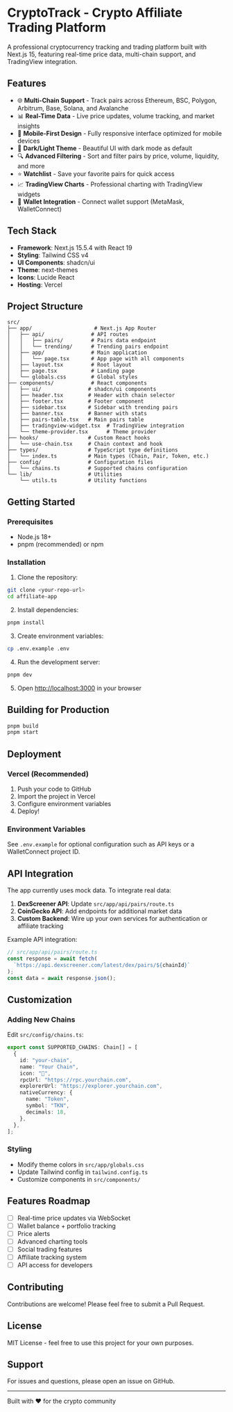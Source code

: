 # CryptoTrack - Crypto Affiliate Trading Platform

A professional cryptocurrency tracking and trading platform built with Next.js 15, featuring real-time price data, multi-chain support, and TradingView integration.

## Features

- 🌐 **Multi-Chain Support** - Track pairs across Ethereum, BSC, Polygon, Arbitrum, Base, Solana, and Avalanche
- 📊 **Real-Time Data** - Live price updates, volume tracking, and market insights
- 📱 **Mobile-First Design** - Fully responsive interface optimized for mobile devices
- 🎨 **Dark/Light Theme** - Beautiful UI with dark mode as default
- 🔍 **Advanced Filtering** - Sort and filter pairs by price, volume, liquidity, and more
- ⭐ **Watchlist** - Save your favorite pairs for quick access
- 📈 **TradingView Charts** - Professional charting with TradingView widgets
- 🔗 **Wallet Integration** - Connect wallet support (MetaMask, WalletConnect)

## Tech Stack

- **Framework**: Next.js 15.5.4 with React 19
- **Styling**: Tailwind CSS v4
- **UI Components**: shadcn/ui
- **Theme**: next-themes
- **Icons**: Lucide React
- **Hosting**: Vercel

## Project Structure

```
src/
├── app/                    # Next.js App Router
│   ├── api/               # API routes
│   │   ├── pairs/         # Pairs data endpoint
│   │   └── trending/      # Trending pairs endpoint
│   ├── app/               # Main application
│   │   └── page.tsx       # App page with all components
│   ├── layout.tsx         # Root layout
│   ├── page.tsx           # Landing page
│   └── globals.css        # Global styles
├── components/            # React components
│   ├── ui/               # shadcn/ui components
│   ├── header.tsx        # Header with chain selector
│   ├── footer.tsx        # Footer component
│   ├── sidebar.tsx       # Sidebar with trending pairs
│   ├── banner.tsx        # Banner with stats
│   ├── pairs-table.tsx   # Main pairs table
│   ├── tradingview-widget.tsx  # TradingView integration
│   └── theme-provider.tsx      # Theme provider
├── hooks/                # Custom React hooks
│   └── use-chain.tsx     # Chain context and hook
├── types/                # TypeScript type definitions
│   └── index.ts          # Main types (Chain, Pair, Token, etc.)
├── config/               # Configuration files
│   └── chains.ts         # Supported chains configuration
└── lib/                  # Utilities
    └── utils.ts          # Utility functions
```

## Getting Started

### Prerequisites

- Node.js 18+
- pnpm (recommended) or npm

### Installation

1. Clone the repository:
```bash
git clone <your-repo-url>
cd affiliate-app
```

2. Install dependencies:
```bash
pnpm install
```

3. Create environment variables:
```bash
cp .env.example .env
```

4. Run the development server:
```bash
pnpm dev
```

5. Open [http://localhost:3000](http://localhost:3000) in your browser

## Building for Production

```bash
pnpm build
pnpm start
```

## Deployment

### Vercel (Recommended)

1. Push your code to GitHub
2. Import the project in Vercel
3. Configure environment variables
4. Deploy!

### Environment Variables

See `.env.example` for optional configuration such as API keys or a WalletConnect project ID.

## API Integration

The app currently uses mock data. To integrate real data:

1. **DexScreener API**: Update `src/app/api/pairs/route.ts`
2. **CoinGecko API**: Add endpoints for additional market data
3. **Custom Backend**: Wire up your own services for authentication or affiliate tracking

Example API integration:

```typescript
// src/app/api/pairs/route.ts
const response = await fetch(
  `https://api.dexscreener.com/latest/dex/pairs/${chainId}`
);
const data = await response.json();
```

## Customization

### Adding New Chains

Edit `src/config/chains.ts`:

```typescript
export const SUPPORTED_CHAINS: Chain[] = [
  {
    id: "your-chain",
    name: "Your Chain",
    icon: "🔗",
    rpcUrl: "https://rpc.yourchain.com",
    explorerUrl: "https://explorer.yourchain.com",
    nativeCurrency: {
      name: "Token",
      symbol: "TKN",
      decimals: 18,
    },
  },
];
```

### Styling

- Modify theme colors in `src/app/globals.css`
- Update Tailwind config in `tailwind.config.ts`
- Customize components in `src/components/`

## Features Roadmap

- [ ] Real-time price updates via WebSocket
- [ ] Wallet balance + portfolio tracking
- [ ] Price alerts
- [ ] Advanced charting tools
- [ ] Social trading features
- [ ] Affiliate tracking system
- [ ] API access for developers

## Contributing

Contributions are welcome! Please feel free to submit a Pull Request.

## License

MIT License - feel free to use this project for your own purposes.

## Support

For issues and questions, please open an issue on GitHub.

---

Built with ❤️ for the crypto community
